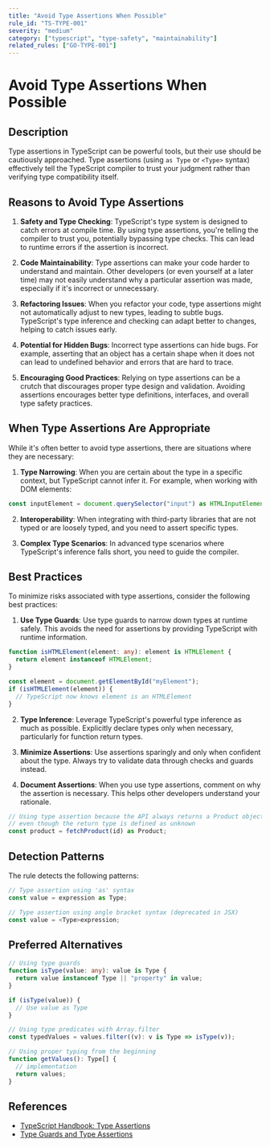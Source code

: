 ```yaml
---
title: "Avoid Type Assertions When Possible"
rule_id: "TS-TYPE-001"
severity: "medium"
category: ["typescript", "type-safety", "maintainability"]
related_rules: ["GO-TYPE-001"]
---
```


# Avoid Type Assertions When Possible

## Description

Type assertions in TypeScript can be powerful tools, but their use should be cautiously approached. Type assertions (using `as Type` or `<Type>` syntax) effectively tell the TypeScript compiler to trust your judgment rather than verifying type compatibility itself.

## Reasons to Avoid Type Assertions

1. **Safety and Type Checking**: TypeScript's type system is designed to catch errors at compile time. By using type assertions, you're telling the compiler to trust you, potentially bypassing type checks. This can lead to runtime errors if the assertion is incorrect.

2. **Code Maintainability**: Type assertions can make your code harder to understand and maintain. Other developers (or even yourself at a later time) may not easily understand why a particular assertion was made, especially if it's incorrect or unnecessary.

3. **Refactoring Issues**: When you refactor your code, type assertions might not automatically adjust to new types, leading to subtle bugs. TypeScript's type inference and checking can adapt better to changes, helping to catch issues early.

4. **Potential for Hidden Bugs**: Incorrect type assertions can hide bugs. For example, asserting that an object has a certain shape when it does not can lead to undefined behavior and errors that are hard to trace.

5. **Encouraging Good Practices**: Relying on type assertions can be a crutch that discourages proper type design and validation. Avoiding assertions encourages better type definitions, interfaces, and overall type safety practices.

## When Type Assertions Are Appropriate

While it's often better to avoid type assertions, there are situations where they are necessary:

1. **Type Narrowing**: When you are certain about the type in a specific context, but TypeScript cannot infer it. For example, when working with DOM elements:

```typescript
const inputElement = document.querySelector("input") as HTMLInputElement;
```

2. **Interoperability**: When integrating with third-party libraries that are not typed or are loosely typed, and you need to assert specific types.

3. **Complex Type Scenarios**: In advanced type scenarios where TypeScript's inference falls short, you need to guide the compiler.

## Best Practices

To minimize risks associated with type assertions, consider the following best practices:

1. **Use Type Guards**: Use type guards to narrow down types at runtime safely. This avoids the need for assertions by providing TypeScript with runtime information.

```typescript
function isHTMLElement(element: any): element is HTMLElement {
  return element instanceof HTMLElement;
}

const element = document.getElementById("myElement");
if (isHTMLElement(element)) {
  // TypeScript now knows element is an HTMLElement
}
```

2. **Type Inference**: Leverage TypeScript's powerful type inference as much as possible. Explicitly declare types only when necessary, particularly for function return types.

3. **Minimize Assertions**: Use assertions sparingly and only when confident about the type. Always try to validate data through checks and guards instead.

4. **Document Assertions**: When you use type assertions, comment on why the assertion is necessary. This helps other developers understand your rationale.

```typescript
// Using type assertion because the API always returns a Product object
// even though the return type is defined as unknown
const product = fetchProduct(id) as Product;
```

## Detection Patterns

The rule detects the following patterns:

```typescript
// Type assertion using 'as' syntax
const value = expression as Type;

// Type assertion using angle bracket syntax (deprecated in JSX)
const value = <Type>expression;
```

## Preferred Alternatives

```typescript
// Using type guards
function isType(value: any): value is Type {
  return value instanceof Type || "property" in value;
}

if (isType(value)) {
  // Use value as Type
}

// Using type predicates with Array.filter
const typedValues = values.filter((v): v is Type => isType(v));

// Using proper typing from the beginning
function getValues(): Type[] {
  // implementation
  return values;
}
```

## References

- [TypeScript Handbook: Type Assertions](https://www.typescriptlang.org/docs/handbook/basic-types.html#type-assertions)
- [Type Guards and Type Assertions](https://www.typescriptlang.org/docs/handbook/advanced-types.html#type-guards-and-type-assertions)
